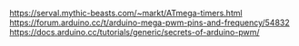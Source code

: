 https://serval.mythic-beasts.com/~markt/ATmega-timers.html
https://forum.arduino.cc/t/arduino-mega-pwm-pins-and-frequency/54832
https://docs.arduino.cc/tutorials/generic/secrets-of-arduino-pwm/